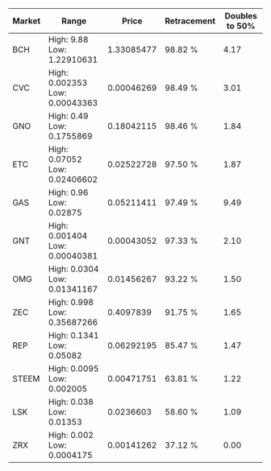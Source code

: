 | Market | Range | Price| Retracement | Doubles to 50% |
| --- | --- | --- | --- | --- |
| BCH | High: 9.88<br />Low: 1.22910631 | 1.33085477 | 98.82 % | 4.17 |
| CVC | High: 0.002353<br />Low: 0.00043363 | 0.00046269 | 98.49 % | 3.01 |
| GNO | High: 0.49<br />Low: 0.1755869 | 0.18042115 | 98.46 % | 1.84 |
| ETC | High: 0.07052<br />Low: 0.02406602 | 0.02522728 | 97.50 % | 1.87 |
| GAS | High: 0.96<br />Low: 0.02875 | 0.05211411 | 97.49 % | 9.49 |
| GNT | High: 0.001404<br />Low: 0.00040381 | 0.00043052 | 97.33 % | 2.10 |
| OMG | High: 0.0304<br />Low: 0.01341167 | 0.01456267 | 93.22 % | 1.50 |
| ZEC | High: 0.998<br />Low: 0.35687266 | 0.4097839 | 91.75 % | 1.65 |
| REP | High: 0.1341<br />Low: 0.05082 | 0.06292195 | 85.47 % | 1.47 |
| STEEM | High: 0.0095<br />Low: 0.002005 | 0.00471751 | 63.81 % | 1.22 |
| LSK | High: 0.038<br />Low: 0.01353 | 0.0236603 | 58.60 % | 1.09 |
| ZRX | High: 0.002<br />Low: 0.0004175 | 0.00141262 | 37.12 % | 0.00 |
